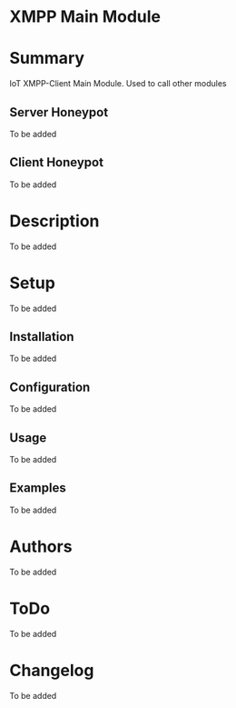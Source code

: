 # XMPP Main Module

# Summary
IoT XMPP-Client Main Module. Used to call other modules

## Server Honeypot
To be added
## Client Honeypot
To be added

# Description
To be added

# Setup
To be added

## Installation
To be added

## Configuration
To be added

## Usage
To be added

## Examples
To be added

# Authors
To be added

# ToDo
To be added

# Changelog
To be added
